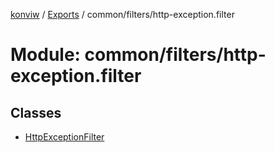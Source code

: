 [konviw]() / [Exports](../modules.md) / common/filters/http-exception.filter

# Module: common/filters/http-exception.filter

## Classes

- [HttpExceptionFilter](../classes/common_filters_http_exception_filter.httpexceptionfilter.md)
